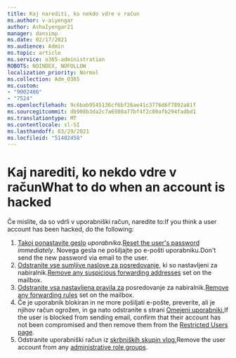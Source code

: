 ```yaml
---
title: Kaj narediti, ko nekdo vdre v račun
ms.author: v-aiyengar
author: AshaIyengar21
manager: dansimp
ms.date: 02/17/2021
ms.audience: Admin
ms.topic: article
ms.service: o365-administration
ROBOTS: NOINDEX, NOFOLLOW
localization_priority: Normal
ms.collection: Adm_O365
ms.custom:
- "9002486"
- "7524"
ms.openlocfilehash: 9c6bab9545136cf6bf26ae41c3776d6f7892a81f
ms.sourcegitcommit: db908b3da2c7a6508a77bf4f2c80afb294fadbd1
ms.translationtype: MT
ms.contentlocale: sl-SI
ms.lasthandoff: 03/29/2021
ms.locfileid: "51402458"
---
```

# <a name="what-to-do-when-an-account-is-hacked"></a><span data-ttu-id="dba83-102">Kaj narediti, ko nekdo vdre v račun</span><span class="sxs-lookup"><span data-stu-id="dba83-102">What to do when an account is hacked</span></span>

<span data-ttu-id="dba83-103">Če mislite, da so vdrli v uporabniški račun, naredite to:</span><span class="sxs-lookup"><span data-stu-id="dba83-103">If you think a user account has been hacked, do the following:</span></span>

1. <span data-ttu-id="dba83-104">[Takoj ponastavite geslo](https://go.microsoft.com/fwlink/?linkid=2103704) *uporabnika.*</span><span class="sxs-lookup"><span data-stu-id="dba83-104">[Reset the user's password](https://go.microsoft.com/fwlink/?linkid=2103704) *immediately*.</span></span> <span data-ttu-id="dba83-105">Novega gesla ne pošiljajte po e-pošti uporabniku.</span><span class="sxs-lookup"><span data-stu-id="dba83-105">Don't send the new password via email to the user.</span></span>
1. <span data-ttu-id="dba83-106">[Odstranite vse sumljive naslove za posredovanje,](https://go.microsoft.com/fwlink/?linkid=2103705) ki so nastavljeni za nabiralnik.</span><span class="sxs-lookup"><span data-stu-id="dba83-106">[Remove any suspicious forwarding addresses](https://go.microsoft.com/fwlink/?linkid=2103705) set on the mailbox.</span></span>
1. <span data-ttu-id="dba83-107">[Odstranite vsa nastavljena pravila za](https://go.microsoft.com/fwlink/?linkid=2103706) posredovanje za nabiralnik.</span><span class="sxs-lookup"><span data-stu-id="dba83-107">[Remove any forwarding rules](https://go.microsoft.com/fwlink/?linkid=2103706) set on the mailbox.</span></span>
1. <span data-ttu-id="dba83-108">Če je uporabnik blokiran in ne more pošiljati e-pošte, preverite, ali je njihov račun ogrožen, in ga nato odstranite s strani [Omejeni uporabniki.](https://go.microsoft.com/fwlink/?linkid=2103706)</span><span class="sxs-lookup"><span data-stu-id="dba83-108">If the user is blocked from sending email, confirm that their account has not been compromised and then remove them from the [Restricted Users page](https://go.microsoft.com/fwlink/?linkid=2103706).</span></span>
1. <span data-ttu-id="dba83-109">Odstranite uporabniški račun iz [skrbniških skupin vlog.](https://go.microsoft.com/fwlink/?linkid=2092294)</span><span class="sxs-lookup"><span data-stu-id="dba83-109">Remove the user account from any [administrative role groups](https://go.microsoft.com/fwlink/?linkid=2092294).</span></span>